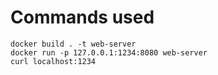 # Commands used

```
docker build . -t web-server
docker run -p 127.0.0.1:1234:8080 web-server
curl localhost:1234
```
